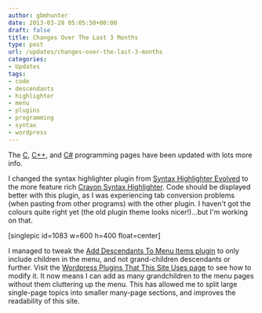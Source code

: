 ```yaml
---
author: gbmhunter
date: 2013-03-28 05:05:50+00:00
draft: false
title: Changes Over The Last 3 Months
type: post
url: /updates/changes-over-the-last-3-months
categories:
- Updates
tags:
- code
- descendants
- highlighter
- menu
- plugins
- programming
- syntax
- wordpress
---
```


The [C](http://blog.mbedded.ninja/programming/languages/c), [C++](http://blog.mbedded.ninja/programming/languages/c-plus-plus), and [C#](http://blog.mbedded.ninja/programming/languages/c-sharp) programming pages have been updated with lots more info.




I changed the syntax highlighter plugin from [Syntax Highlighter Evolved](http://www.viper007bond.com/wordpress-plugins/syntaxhighlighter/) to the more feature rich [Crayon Syntax Highlighter](https://github.com/aramk/crayon-syntax-highlighter). Code should be displayed better with this plugin, as I was experiencing tab conversion problems (when pasting from other programs) with the other plugin. I haven't got the colours quite right yet (the old plugin theme looks nicer!)...but I'm working on that.




[singlepic id=1083 w=600 h=400 float=center]




I managed to tweak the [Add Descendants To Menu Items plugin](http://www.viper007bond.com/wordpress-plugins/add-descendants-as-submenu-items/) to only include children in the menu, and not grand-children descendants or further. Visit the [Wordpress Plugins That This Site Uses page](http://blog.mbedded.ninja/programming/website-design/wordpress/wordpress-plugins-that-this-site-uses) to see how to modify it. It now means I can add as many grandchildren to the menu pages without them cluttering up the menu. This has allowed me to split large single-page topics into smaller many-page sections, and improves the readability of this site.
